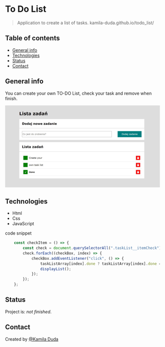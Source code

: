 # To Do List
> Application to create a list of tasks. kamila-duda.github.io/todo_list/

## Table of contents
* [General info](#general-info)
* [Technologies](#technologies)
* [Status](#status)
* [Contact](#contact)

## General info
You can create your own TO-DO List, check your task and remove when finish.

![homepage screenshot](https://github.com/kamila-duda/todo_list/blob/master/openGraph.JPG?raw=true)

## Technologies
* Html
* Css
* JavaScript

code snippet
```javascript
    const checkItem = () => {
        const check = document.querySelectorAll(".taskList__itemCheck");
        check.forEach((checkBox, index) => {
            checkBox.addEventListener("click", () => {
                taskListArray[index].done ? taskListArray[index].done = false : taskListArray[index].done = true;
                displayList();
            });
        });
    };
```

## Status
Project is: _not finished_.

## Contact
Created by [@Kamila Duda](https://github.com/kamila-duda)
